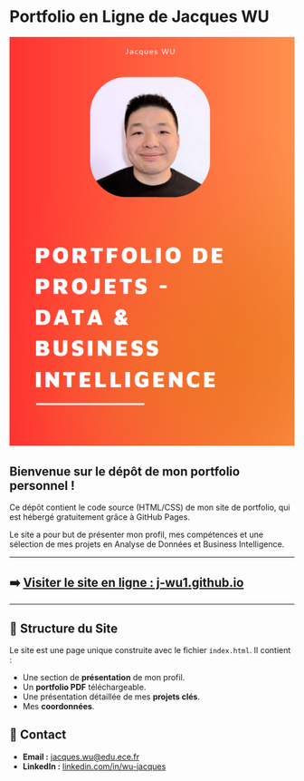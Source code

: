# Portfolio en Ligne de Jacques WU

[![Couverture de mon Portfolio](Couverture_Portfolio.png)](https://github.com/J-WU1/Portfolio/blob/main/Portfolio_Projets_JacquesWu.pdf)

## Bienvenue sur le dépôt de mon portfolio personnel !

Ce dépôt contient le code source (HTML/CSS) de mon site de portfolio, qui est hébergé gratuitement grâce à GitHub Pages.

Le site a pour but de présenter mon profil, mes compétences et une sélection de mes projets en Analyse de Données et Business Intelligence.

---

## ➡️ [Visiter le site en ligne : j-wu1.github.io](https://j-wu1.github.io)

---

## 🔹 Structure du Site

Le site est une page unique construite avec le fichier `index.html`. Il contient :

*   Une section de **présentation** de mon profil.
*   Un **portfolio PDF** téléchargeable.
*   Une présentation détaillée de mes **projets clés**.
*   Mes **coordonnées**.

## 🔹 Contact

*   **Email :** [jacques.wu@edu.ece.fr](mailto:jacques.wu@edu.ece.fr)
*   **LinkedIn :** [linkedin.com/in/wu-jacques](https://www.linkedin.com/in/wu-jacques)
